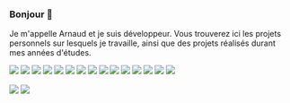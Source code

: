 ### Bonjour 👋

Je m'appelle Arnaud et je suis développeur.
Vous trouverez ici les projets personnels sur lesquels je travaille, ainsi que des projets réalisés durant mes années d'études.

![](https://img.shields.io/badge/Code-Angular-informational?style=flat&logo=angular&logoColor=white&color=2bbc8a)
![](https://img.shields.io/badge/Code-TypeScript-informational?style=flat&logo=typescript&logoColor=white&color=2bbc8a)
![](https://img.shields.io/badge/Code-Kotlin-informational?style=flat&logo=kotlin&logoColor=white&color=2bbc8a)
![](https://img.shields.io/badge/Code-Java-informational?style=flat&logo=kotlin&logoColor=white&color=2bbc8a)
![](https://img.shields.io/badge/Code-Spring_Boot-informational?style=flat&logo=kotlin&logoColor=white&color=2bbc8a)
![](https://img.shields.io/badge/Tools-PostgreSQL-informational?style=flat&logo=postgresql&logoColor=white&color=2bbc8a)
![](https://img.shields.io/badge/Tools-Git-informational?style=flat&logo=git&logoColor=white&color=2bbc8a)
![](https://img.shields.io/badge/Tests-Jest-informational?style=flat&logo=jest&logoColor=white&color=2bbc8a)
![](https://img.shields.io/badge/Tests-Cypress-informational?style=flat&logo=cypress&logoColor=white&color=2bbc8a)
![](https://img.shields.io/badge/Tools-Docker-informational?style=flat&logo=docker&logoColor=white&color=2bbc8a)
![](https://img.shields.io/badge/Tools-Snyk-informational?style=flat&logo=snyk&logoColor=white&color=2bbc8a)
![](https://img.shields.io/badge/Tools-Github_Actions-informational?style=flat&logo=github-actions&logoColor=white&color=2bbc8a)
![](https://img.shields.io/badge/Tools-Jenkins-informational?style=flat&logo=jenkins&logoColor=white&color=2bbc8a)
![](https://img.shields.io/badge/Tools-Codecov-informational?style=flat&logo=codecov&logoColor=white&color=2bbc8a)
![](https://img.shields.io/badge/Tools-SonarCloud-informational?style=flat&logo=sonarcloud&logoColor=white&color=2bbc8a)

<img align="center" src="https://github-readme-stats.vercel.app/api/?username=ArnaudFlaesch" />
<img align="center" src="https://github-readme-stats.vercel.app/api/top-langs/?username=ArnaudFlaesch" />
